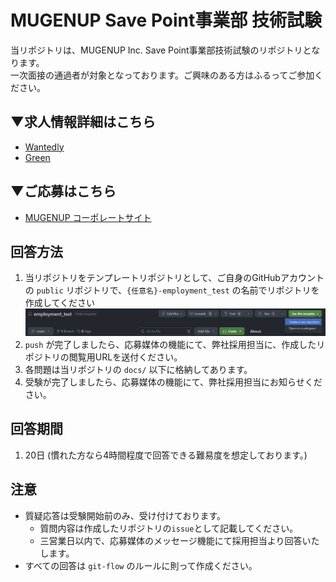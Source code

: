 # MUGENUP Save Point事業部 技術試験

当リポジトリは、MUGENUP Inc. Save Point事業部技術試験のリポジトリとなります。  
一次面接の通過者が対象となっております。ご興味のある方はふるってご参加ください。  

## ▼求人情報詳細はこちら

- [Wantedly](https://www.wantedly.com/projects/1808210)
- [Green](https://www.green-japan.com/company/2662/job/261930)

## ▼ご応募はこちら

- [MUGENUP コーポレートサイト](https://recruit.mugenup.com/entry/)

## 回答方法

1. 当リポジトリをテンプレートリポジトリとして、ご自身のGitHubアカウントの `public` リポジトリで、`{任意名}-employment_test` の名前でリポジトリを作成してください
    ![](./docs/images/template.png)
2. `push` が完了しましたら、応募媒体の機能にて、弊社採用担当に、作成したリポジトリの閲覧用URLを送付ください。
3. 各問題は当リポジトリの `docs/` 以下に格納してあります。
4. 受験が完了しましたら、応募媒体の機能にて、弊社採用担当にお知らせください。

## 回答期間

1. 20日 (慣れた方なら4時間程度で回答できる難易度を想定しております。)

## 注意

- 質疑応答は受験開始前のみ、受け付けております。
  - 質問内容は作成したリポジトリの`issue`として記載してください。
  - 三営業日以内で、応募媒体のメッセージ機能にて採用担当より回答いたします。
- すべての回答は `git-flow` のルールに則って作成ください。
